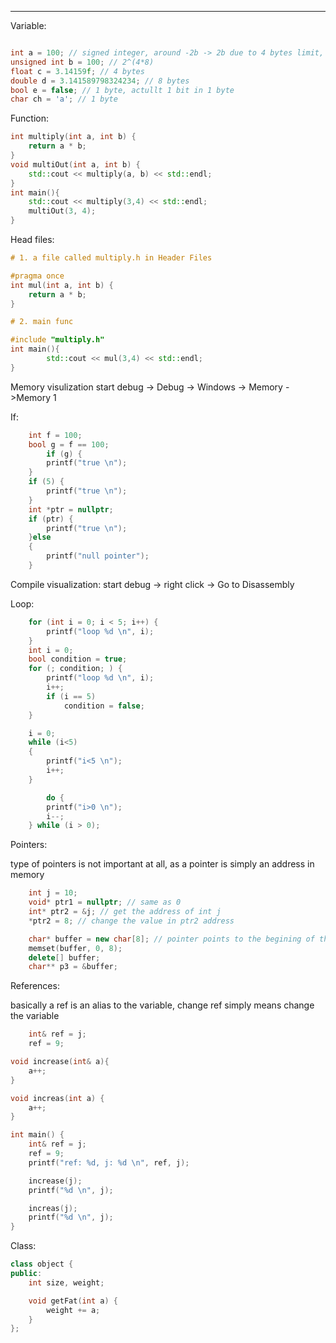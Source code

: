 ----

Variable:
```C++

int a = 100; // signed integer, around -2b -> 2b due to 4 bytes limit, 2^(4*8-1)
unsigned int b = 100; // 2^(4*8)
float c = 3.14159f; // 4 bytes
double d = 3.141589798324234; // 8 bytes
bool e = false; // 1 byte, actullt 1 bit in 1 byte
char ch = 'a'; // 1 byte
```

Function:
```C++
int multiply(int a, int b) {
	return a * b;
}
void multiOut(int a, int b) {
	std::cout << multiply(a, b) << std::endl;
}
int main(){
	std::cout << multiply(3,4) << std::endl;
	multiOut(3, 4);
}
```


Head files:
```C++
# 1. a file called multiply.h in Header Files

#pragma once
int mul(int a, int b) {
	return a * b;
}

# 2. main func

#include "multiply.h"
int main(){
		std::cout << mul(3,4) << std::endl;
}
```


Memory visulization
start debug -> Debug -> Windows -> Memory ->Memory 1

If:
```C++
	int f = 100;
	bool g = f == 100;
		if (g) {
		printf("true \n");
	}
	if (5) {
		printf("true \n");
	}
	int *ptr = nullptr;
	if (ptr) {
		printf("true \n");
	}else
	{
		printf("null pointer");
	}
```

Compile visualization:
start debug -> right click -> Go to Disassembly

Loop:
```C++
	for (int i = 0; i < 5; i++) {
		printf("loop %d \n", i);
	}
	int i = 0;
	bool condition = true;
	for (; condition; ) {
		printf("loop %d \n", i);
		i++;
		if (i == 5)
			condition = false;
	}

	i = 0;
	while (i<5)
	{
		printf("i<5 \n");
		i++;
	}

		do {
		printf("i>0 \n");
		i--;
	} while (i > 0);
```

Pointers:

type of pointers is not important at all, as a pointer is simply an address in memory

```C++
	int j = 10;
	void* ptr1 = nullptr; // same as 0
	int* ptr2 = &j; // get the address of int j 
	*ptr2 = 8; // change the value in ptr2 address

	char* buffer = new char[8]; // pointer points to the begining of this 8 bytes memory block
	memset(buffer, 0, 8);
	delete[] buffer;
	char** p3 = &buffer;
```

References:

basically a ref is an alias to the variable, change ref simply means change the variable

```C++
	int& ref = j;
	ref = 9;
```

```C++
void increase(int& a){
	a++;
}

void increas(int a) {
	a++;
}

int main() {
	int& ref = j;
	ref = 9;
	printf("ref: %d, j: %d \n", ref, j);

	increase(j);
	printf("%d \n", j);

	increas(j);
	printf("%d \n", j);
}
```

Class:
```C++
class object {
public:
	int size, weight;

	void getFat(int a) {
		weight += a;
	}
};
```














